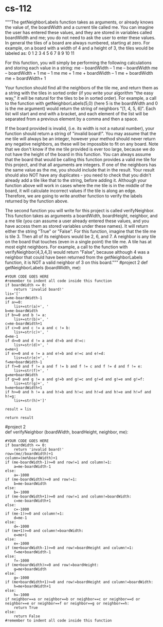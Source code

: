 cs-112
======
"""The getNeighborLabels function takes as arguments, or already knows the value of, the boardWidth and a current tile called me. You can imagine the user has entered these values, and they are stored in variables called boardWidth and me; you do not need to ask the user to enter these values. In general the tiles of a board are always numbered, starting at zero. For example, on a board with a width of 4 and a height of 3, the tiles would be labeled as:
 0 	 1 	 2 	 3 
 4 	 5 	 6 	 7 
 8 	 9 	10	11

For this function, you will simply be performing the following calculations and storing each value in a string:
me – boardWidth – 1	me – boardWidth	me – boardWidth + 1
me – 1	me	me + 1
me + boardWidth – 1	me + boardWidth	me + boardWidth+ 1

Your function should find all the neighbors of the tile me, and return them as a string with the tiles in sorted order (if you write your algorithm "the easy way," it will be natural for the tiles to be in sorted order). For example, a call to the function with getNeighborLabels(5,0) (here 5 is the boardWidth and 0 is the me argument) would return the string of neighbors "[1, 4, 5, 6]". Each list will start and end with a bracket, and each element of the list will be separated from a previous element by a comma and then a space.

If the board provided is invalid, (i.e. its width is not a natural number), your function should return a string of "invalid board!". You may assume that the me tile will always be an integer, however your method should never return any negative neighbors, as these will be impossible to fit on any board. Note that we don't know if the me tile provided is ever too large, because we do not have the height of the board in this function. You can always assume that the board that would be calling this function provides a valid me tile for this project, and that all arguments are integers. If one of the neighbors has the same value as the me, you should include that in the result. Your result should also NOT have any duplicates - you need to check that you didn't already add a tile like that to the string, before adding it. 
Although your function above will work in cases where the me tile is in the middle of the board, it will calculate incorrect values if the tile is along an edge. Therefore, we are going to write another function to verify the labels returned by the function above.

The second function you will write for this project is called verifyNeighbor. This function takes as arguments a boardWidth, boardHeight, neighbor, and a me tile (you can assume a user already entered these values, and you have access them as stored variables under these names). It will return either the string "True" or "False". For this function, imagine that the tile me is tile 3. Then all of its neighbors would be 2, 6, and 7. A neighbor is any tile on the board that touches (even in a single point) the tile me. A tile has at most eight neighbors. For example, a call to the function with verifyNeighbor(4,3,4,3) would return "False", because although 4 was a neighbor that could have been returned from the getNeighborLabels function, it is NOT a valid neighbor of 3 on this board."""
#project 2
def getNeighborLabels (boardWidth, me):

	#YOUR CODE GOES HERE
	#remember to indent all code inside this function
	if boardWidth <= 0:
		return 'invalid board!'
	lis='['
	a=me-boardWidth-1
	if a>=0:
		lis+=str(a)+', '
	b=me-boardWidth
	if b>=0 and b != a:
		lis+=str(b)+', '
	c=me-boardWidth+1
	if c>=0 and c != a and c != b:
		lis+=str(c)+', '
	d=me-1
	if d>=0 and d != a and d!=b and d!=c:
		lis+=str(d)+', '
	e=me+1
	if e>=0 and e != a and e!=b and e!=c and e!=d:
		lis+=str(e)+', '
	f=me+boardWidth-1
	if f>=0 and f != a and f != b and f != c and f != d and f != e:
		lis+=str(f)+', '
	g=me+boardWidth
	if g>=0 and g != a and g!=b and g!=c and g!=d and g!=e and g!=f:
		lis+=str(g)+', '
	h=me+boardWidth+1
	if h>=0 and h != a and h!=b and h!=c and h!=d and h!=e and h!=f and h!=g:
		lis+=str(h)+']'
	
	result = lis
	
	return result

#project 2	
def verifyNeighbor (boardWidth, boardHeight, neighbor, me):
	
	#YOUR CODE GOES HERE
	if boardWidth <= 0:
		return 'invalid board!'
	row=(me//boardWidth)+1
	column=(me%boardWidth)+1
	if (me-boardWidth-1)>=0 and row!=1 and column!=1:
		a=me-boardWidth-1
	else:
		a=-1000
	if (me-boardWidth)>=0 and row!=1:
		b=me-boardWidth
	else:
		b=-1000
	if (me-boardWidth+1)>=0 and row!=1 and column!=boardWidth:
		c=me-boardWidth+1
	else:
		c=-1000
	if (me-1)>=0 and column!=1:
		d=me-1
	else:
		d=-1000
	if (me+1)>=0 and column!=boardWidth:
		e=me+1
	else:
		e=-1000
	if (me+boardWidth-1)>=0 and row!=boardHeight and column!=1:
		f=me+boardWidth-1
	else:
		f=-1000
	if (me+boardWidth)>=0 and row!=boardHeight:
		g=me+boardWidth
	else:
		g=-1000
	if (me+boardWidth+1)>=0 and row!=boardHeight and column!=boardWidth:
		h=me+boardWidth+1
	else:
		h=-1000
	if neighbor==a or neighbor==b or neighbor==c or neighbor==d or neighbor==e or neighbor==f or neighbor==g or neighbor==h:
		return True
	else:
		return False
	#remember to indent all code inside this function
